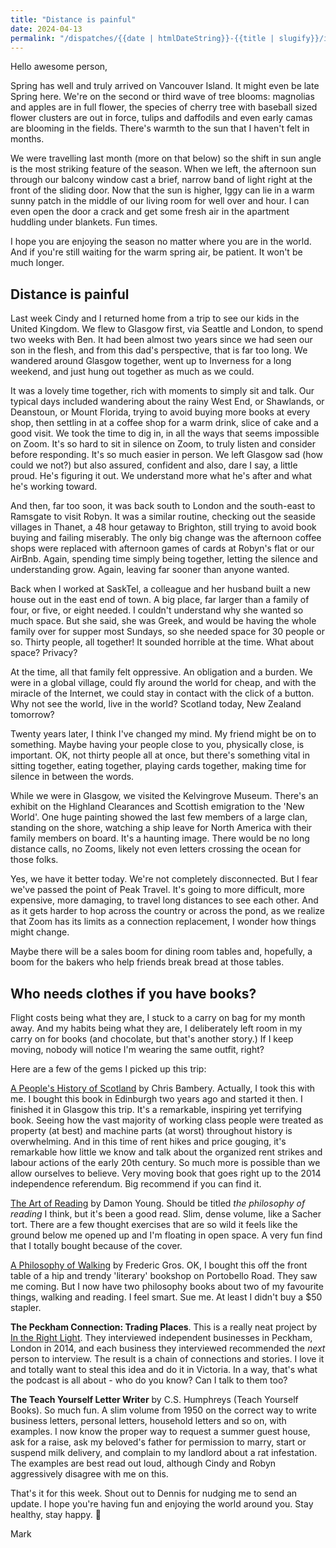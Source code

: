 ```yaml
---
title: "Distance is painful"
date: 2024-04-13
permalink: "/dispatches/{{date | htmlDateString}}-{{title | slugify}}/index.html"
---
```


Hello awesome person,

Spring has well and truly arrived on Vancouver Island.  It might even be late Spring here.  We're on the second or third wave of tree blooms: magnolias and apples are in full flower, the species of cherry tree with baseball sized flower clusters are out in force, tulips and daffodils and even early camas are blooming in the fields.  There's warmth to the sun that I haven't felt in months.

We were travelling last month (more on that below) so the shift in sun angle is the most striking feature of the season.  When we left, the afternoon sun through our balcony window cast a brief, narrow band of light right at the front of the sliding door.  Now that the sun is higher, Iggy can lie in a warm sunny patch in the middle of our living room for well over and hour.  I can even open the door a crack and get some fresh air in the apartment huddling under blankets.  Fun times.

I hope you are enjoying the season no matter where you are in the world.  And if you're still waiting for the warm spring air, be patient.  It won't be much longer.

## Distance is painful

Last week Cindy and I returned home from a trip to see our kids in the United Kingdom.  We flew to Glasgow first, via Seattle and London, to spend two weeks with Ben.  It had been almost two years since we had seen our son in the flesh, and from this dad's perspective, that is far too long.  We wandered around Glasgow together, went up to Inverness for a long weekend, and just hung out together as much as we could.  

It was a lovely time together, rich with moments to simply sit and talk.  Our typical days included wandering about the rainy West End, or Shawlands, or Deanstoun, or Mount Florida, trying to avoid buying more books at every shop, then settling in at a coffee shop for a warm drink, slice of cake and a good visit.  We took the time to dig in, in all the ways that seems impossible on Zoom.  It's so hard to sit in silence on Zoom, to truly listen and consider before responding.  It's so much easier in person.  We left Glasgow sad (how could we not?) but also assured, confident and also, dare I say, a little proud.  He's figuring it out.  We understand more what he's after and what he's working toward.  

And then, far too soon, it was back south to London and the south-east to Ramsgate to visit Robyn.  It was a similar routine, checking out the seaside villages in Thanet, a 48 hour getaway to Brighton, still trying to avoid book buying and failing miserably.  The only big change was the afternoon coffee shops were replaced with afternoon games of cards at Robyn's flat or our AirBnb. Again, spending time simply being together, letting the silence and understanding grow.  Again, leaving far sooner than anyone wanted.

Back when I worked at SaskTel, a colleague and her husband built a new house out in the east end of town.  A big place, far larger than a family of four, or five, or eight needed.  I couldn't understand why she wanted so much space.  But she said, she was Greek, and would be having the whole family over for supper most Sundays, so she needed space for 30 people or so.  Thirty people, all together!  It sounded horrible at the time. What about space?  Privacy? 

At the time, all that family felt oppressive.  An obligation and a burden.  We were in a global village, could fly around the world for cheap, and with the miracle of the Internet, we could stay in contact with the click of a button.  Why not see the world, live in the world?  Scotland today, New Zealand tomorrow?  

Twenty years later, I think I've changed my mind.  My friend might be on to something.  Maybe having your people close to you, physically close, is important.  OK, not thirty people all at once, but there's something vital in sitting together, eating together, playing cards together, making time for silence in between the words.

While we were in Glasgow, we visited the Kelvingrove Museum.  There's an exhibit on the Highland Clearances and Scottish emigration to the 'New World'.  One huge painting showed the last few members of a large clan, standing on the shore, watching a ship leave for North America with their family members on board. It's a haunting image.  There would be no long distance calls, no Zooms, likely not even letters crossing the ocean for those folks.  

Yes, we have it better today.  We're not completely disconnected. But I fear we've passed the point of Peak Travel.  It's going to more difficult, more expensive, more damaging, to travel long distances to see each other.  And as it gets harder to hop across the country or across the pond, as we realize that Zoom has its limits as a connection replacement, I wonder how things might change. 

Maybe there will be a sales boom for dining room tables and, hopefully, a boom for the bakers who help friends break bread at those tables.  

##  Who needs clothes if you have books?

Flight costs being what they are, I stuck to a carry on bag for my month away.  And my habits being what they are, I deliberately left room in my carry on for books (and chocolate, but that's another story.)  If I keep moving, nobody will notice I'm wearing the same outfit, right?

Here are a few of the gems I picked up this trip:

[A People's History of Scotland](https://www.goodreads.com/book/show/18525870-a-people-s-history-of-scotland) by Chris Bambery.  Actually, I took this with me.  I bought this book in Edinburgh two years ago and started it then. I finished it in Glasgow this trip.  It's a remarkable, inspiring yet terrifying book.  Seeing how the vast majority of working class people were treated as property (at best) and machine parts (at worst) throughout history is overwhelming.  And in this time of rent hikes and price gouging, it's remarkable how little we know and talk about the organized rent strikes and labour actions of the early 20th century.  So much more is possible than we allow ourselves to believe. Very moving book that goes right up to the 2014 independence referendum.  Big recommend if you can find it.

[The Art of Reading](https://www.goodreads.com/book/show/28929340-the-art-of-reading) by Damon Young. Should be titled _the philosophy of reading_ I think, but it's been a good read.  Slim, dense volume, like a Sacher tort.  There are a few thought exercises that are so wild it feels like the ground below me opened up and I'm floating in open space.  A very fun find that I totally bought because of the cover.

[A Philosophy of Walking](https://www.goodreads.com/book/show/18339944-a-philosophy-of-walking) by Frederic Gros. OK, I bought this off the front table of a hip and trendy 'literary' bookshop on Portobello Road.  They saw me coming.  But I now have two philosophy books about two of my favourite things, walking and reading.  I feel smart.  Sue me. At least I didn't buy a $50 stapler.

**The Peckham Connection: Trading Places**.  This is a really neat project by [In the Right Light](https://www.intherightlight.co.uk/the-peckham-connection).  They interviewed independent businesses in Peckham, London in 2014, and each business they interviewed recommended the _next_ person to interview.  The result is a chain of connections and stories.  I love it and totally want to steal this idea and do it in Victoria.  In a way, that's what the podcast is all about - who do you know? Can I talk to them too?

**The Teach Yourself Letter Writer** by C.S. Humphreys (Teach Yourself Books).  So much fun.  A slim volume from 1950 on the correct way to write business letters, personal letters, household letters and so on, with examples.  I now know the proper way to request a summer guest house, ask for a raise, ask my beloved's father for permission to marry, start or suspend milk delivery, and complain to my landlord about a rat infestation.  The examples are best read out loud, although Cindy and Robyn aggressively disagree with me on this.


That's it for this week.  Shout out to Dennis for nudging me to send an update. I hope you're having fun and enjoying the world around you.  Stay healthy, stay happy. 💖

Mark


